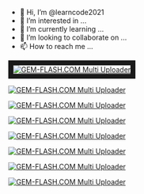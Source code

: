 - 👋 Hi, I’m @learncode2021
- 👀 I’m interested in ...
- 🌱 I’m currently learning ...
- 💞️ I’m looking to collaborate on ...
- 📫 How to reach me ...

<!---
learncode2021/learncode2021 is a ✨ special ✨ repository because its `README.md` (this file) appears on your GitHub profile.
You can click the Preview link to take a look at your changes.
--->


<a href="#"><img src="https://img.gem-flash.com/images/56595260917196387007.jpg" border="10" alt="GEM-FLASH.COM Multi Uploader" /></a>





<a href="#"><img src="https://img.gem-flash.com/images/76626105441711905179.jpg" border="0" alt="GEM-FLASH.COM Multi Uploader" /></a>









<a href="#"><img src="https://img.gem-flash.com/images/97717407500554164836.jpg" border="0" alt="GEM-FLASH.COM Multi Uploader" /></a>







<a href="#"><img src="https://img.gem-flash.com/images/26855922054054177769.jpg" border="0" alt="GEM-FLASH.COM Multi Uploader" /></a>




<a href="#"><img src="https://img.gem-flash.com/images/22963252857128954688.jpg" border="0" alt="GEM-FLASH.COM Multi Uploader" /></a>







<a href="#"><img src="https://img.gem-flash.com/images/10995047033622364593.jpg" border="0" alt="GEM-FLASH.COM Multi Uploader" /></a>





<a href="#"><img src="https://img.gem-flash.com/images/28791036492036270967.jpg" border="0" alt="GEM-FLASH.COM Multi Uploader" /></a>









<a href="#"><img src="https://img.gem-flash.com/images/26855922054054177769.jpg" border="0" alt="GEM-FLASH.COM Multi Uploader" /></a>
